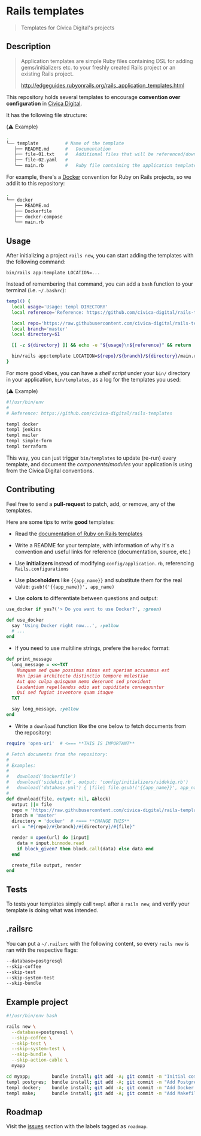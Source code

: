 # Rails templates
> Templates for Cívica Digital's projects

## Description
> Application templates are simple Ruby files containing DSL for adding
> gems/initializers etc. to your freshly created Rails project or an existing
> Rails project.
>
> http://edgeguides.rubyonrails.org/rails_application_templates.html

This repository holds several templates to encourage **convention over
configuration** in [Cívica Digital][civica-digital].

It has the following file structure:

(:warning: Example)
```bash
.
└── template          # Name of the template
   ├── README.md      #   Documentation
   ├── file-01.txt    #   Additional files that will be referenced/downloaded
   ├── file-02.yaml   #
   └── main.rb        #   Ruby file containing the application template
```

For example, there's a [Docker][docker] convention for Ruby on Rails projects,
so we add it to this repository:

```bash
.
└── docker
   ├── README.md
   ├── Dockerfile
   ├── docker-compose
   └── main.rb
```

## Usage
After initializing a project `rails new`, you can start adding the templates
with the following command:

```
bin/rails app:template LOCATION=...
```

Instead of remembering that command, you can add a `bash` function
to your terminal (i.e. `~/.bashrc`):

```bash
templ() {
  local usage='Usage: templ DIRECTORY'
  local reference='Reference: https://github.com/civica-digital/rails-templates'

  local repo='https://raw.githubusercontent.com/civica-digital/rails-templates'
  local branch='master'
  local directory=$1

  [[ -z ${directory} ]] && echo -e "${usage}\n${reference}" && return

  bin/rails app:template LOCATION=${repo}/${branch}/${directory}/main.rb
}
```

For more good vibes, you can have a _shell script_ under your `bin/` directory
in your application, `bin/templates`, as a log for the templates you used:

(:warning: Example)
```bash
#!/usr/bin/env
#
# Reference: https://github.com/civica-digital/rails-templates

templ docker
templ jenkins
templ mailer
templ simple-form
templ terraform
```

This way, you can just trigger `bin/templates` to update (re-run) every
template, and document the _components_/_modules_ your application is using
from the Cívica Digital conventions.

## Contributing
Feel free to send a **pull-request** to patch, add, or remove,
any of the templates.

Here are some tips to write **good** templates:

* Read the [documentation of Ruby on Rails templates][templates-doc]

* Write a README for your template, with information of why it's a convention
and useful links for reference (documentation, source, etc.)

* Use **initializers** instead of modifying `config/application.rb`,
referencing `Rails.configurations`

* Use **placeholders** like `{{app_name}}` and substitute them for the real value:
`gsub!('{{app_name}}', app_name)`

* Use **colors** to differentiate between questions and output:

```ruby
use_docker if yes?('> Do you want to use Docker?', :green)

def use_docker
  say 'Using Docker right now...', :yellow
  # ...
end
```

* If you need to use multiline strings, prefere the `heredoc` format:

```ruby
def print_message
  long_message = <<~TXT
    Numquam sed quae possimus minus est aperiam accusamus est
    Non ipsam architecto distinctio tempore molestiae
    Aut quo culpa quisquam nemo deserunt sed provident
    Laudantium repellendus odio aut cupiditate consequuntur
    Qui sed fugiat inventore quam itaque
  TXT

  say long_message, :yellow
end
```

* Write a `download` function like the one below to fetch documents from the
repository:

```ruby
require 'open-uri'  # <=== **THIS IS IMPORTANT**

# Fetch documents from the repository:
#
# Examples:
#
#   download('Dockerfile')
#   download('sidekiq.rb', output: 'config/initializers/sidekiq.rb')
#   download('database.yml') { |file| file.gsub!('{{app_name}}', app_name) }
#
def download(file, output: nil, &block)
  output ||= file
  repo = 'https://raw.githubusercontent.com/civica-digital/rails-templates'
  branch = 'master'
  directory = 'docker'  # <=== **CHANGE THIS**
  url = "#{repo}/#{branch}/#{directory}/#{file}"

  render = open(url) do |input|
    data = input.binmode.read
    if block_given? then block.call(data) else data end
  end

  create_file output, render
end
```

## Tests
To tests your templates simply call `templ` after a `rails new`, and verify
your template is doing what was intended.

## .railsrc
You can put a `~/.railsrc` with the following content, so every `rails new`
is ran with the respective flags:

```bash
--database=postgresql
--skip-coffee
--skip-test
--skip-system-test
--skip-bundle
```

## Example project
```bash
#!/usr/bin/env bash

rails new \
  --database=postgresql \
  --skip-coffee \
  --skip-test \
  --skip-system-test \
  --skip-bundle \
  --skip-action-cable \
  myapp

cd myapp;        bundle install; git add -A; git commit -m "Initial commit"
templ postgres;  bundle install; git add -A; git commit -m "Add PostgreSQL template"
templ docker;    bundle install; git add -A; git commit -m "Add Docker template"
templ make;      bundle install; git add -A; git commit -m "Add Makefile"
```

## Roadmap
Visit the [issues][issues] section with the labels tagged as `roadmap`.

[templates-doc]: http://edgeguides.rubyonrails.org/rails_application_templates.html
[civica-digital]: https://civica.digital
[docker]: https://www.docker.com/community-edition
[issues]: https://github.com/civica-digital/rails-templates/issues

